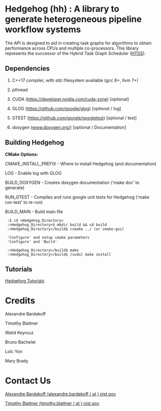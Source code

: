 # Hedgehog (hh) : A library to generate heterogeneous pipeline workflow systems

The API is designed to aid in creating task graphs for algorithms to obtain performance across CPUs and multiple co-processors. This library represents the successor of the Hybrid Task Graph Scheduler ([HTGS](https://github.com/usnistgov/HTGS)).

## Dependencies

1) C++17 compiler, with std::filesystem available (gcc 8+, llvm 7+) 

2) pthread

3) CUDA (https://developer.nvidia.com/cuda-zone) [optional]

4) GLOG (https://github.com/google/glog) [optional / log]

5) GTEST (https://github.com/google/googletest) [optional / test]

6) doxygen (www.doxygen.org/) [optional / Documentation]

## Building Hedgehog
**CMake Options:**

CMAKE_INSTALL_PREFIX - Where to install Hedgehog (and documentation)

LOG - Enable log with GLOG

BUILD_DOXYGEN - Creates doxygen documentation ('make doc' to generate)

RUN_GTEST - Compiles and runs google unit tests for Hedgehog ('make run-test' to re-run)

BUILD_MAIN - Build main file

```
 :$ cd <Hedgehog_Directory>
 :<Hedgehog_Directory>$ mkdir build && cd build
 :<Hedgehog_Directory>/build$ ccmake ../ (or cmake-gui)

 'Configure' and setup cmake parameters
 'Configure' and 'Build'

 :<Hedgehog_Directory>/build$ make
 :<Hedgehog_Directory>/build$ [sudo] make install
```

## Tutorials

[Hedgehog Tutorials](https://github.com/usnistgov/hedgehog-Tutorials)

# Credits

Alexandre Bardakoff

Timothy Blattner

Walid Keyrouz

Bruno Bachelet

Loïc Yon

Mary Brady

# Contact Us

<a target="_blank" href="mailto:alexandre.bardakoff@nist.gov">Alexandre Bardakoff (alexandre.bardakoff ( at ) nist.gov</a>

<a target="_blank" href="mailto:timothy.blattner@nist.gov">Timothy Blattner (timothy.blattner ( at ) nist.gov</a>
